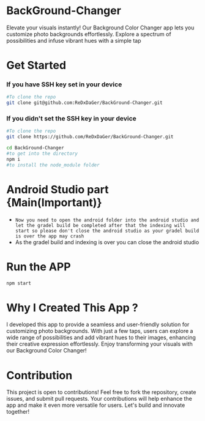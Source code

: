 # BackGround-Changer
Elevate your visuals instantly! Our Background Color Changer app lets you customize photo backgrounds effortlessly. Explore a spectrum of possibilities and infuse vibrant hues with a simple tap
# Get Started
### If you have SSH key set in your device
``` bash
#To clone the repo
git clone git@github.com:ReDxDaGer/BackGround-Changer.git
```
### If you didn't set the SSH key in your device 
```bash
#To clone the repo
git clone https://github.com/ReDxDaGer/BackGround-Changer.git
```
```bash
cd BackGround-Changer
#to get into the directory 
npm i
#to install the node_module folder
```
# Android Studio part {Main(Important)}
+ ``Now you need to open the android folder into the android studio and let the gradel build be completed after that the indexing will start so please don't close the android studio as your gradel build is over the app may crash``
+ As the gradel build and indexing is over you can close the android studio
# Run the APP
```bash
npm start
```
# Why I Created This App ?
I developed this app to provide a seamless and user-friendly solution for customizing photo backgrounds. With just a few taps, users can explore a wide range of possibilities and add vibrant hues to their images, enhancing their creative expression effortlessly. Enjoy transforming your visuals with our Background Color Changer!

# Contribution
This project is open to contributions! Feel free to fork the repository, create issues, and submit pull requests. Your contributions will help enhance the app and make it even more versatile for users. Let's build and innovate together!
